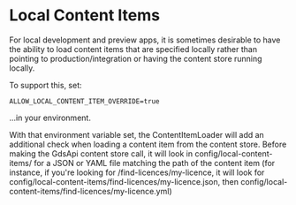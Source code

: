 # Local Content Items

For local development and preview apps, it is sometimes desirable to have the ability to load content items that are specified locally rather than pointing to production/integration or having the content store running locally.

To support this, set:

`ALLOW_LOCAL_CONTENT_ITEM_OVERRIDE=true`

...in your environment.

With that environment variable set, the ContentItemLoader will add an additional check when loading a content item from the content store. Before making the GdsApi content store call, it will look in config/local-content-items/ for a JSON or YAML file matching the path of the content item (for instance, if you're looking for /find-licences/my-licence, it will look for config/local-content-items/find-licences/my-licence.json, then config/local-content-items/find-licences/my-licence.yml)
